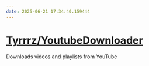 ```yaml
---
date: 2025-06-21 17:34:40.159444
---
```


# [Tyrrrz/YoutubeDownloader](https://github.com/Tyrrrz/YoutubeDownloader)

Downloads videos and playlists from YouTube